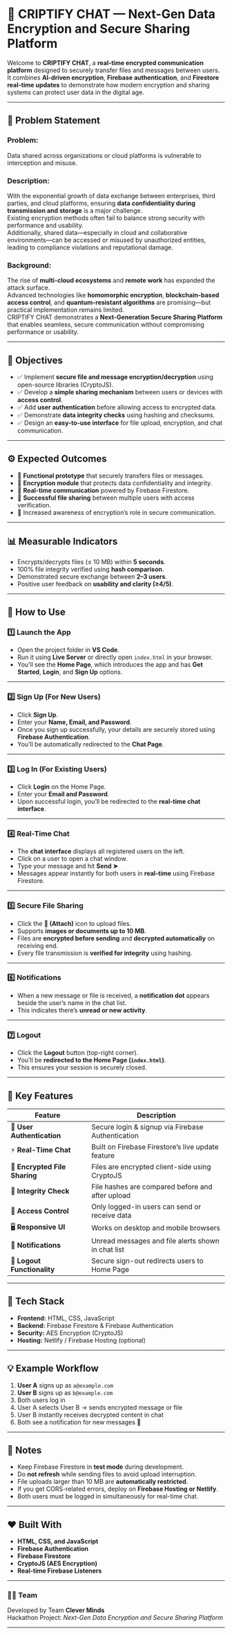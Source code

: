 # 🔐 CRIPTIFY CHAT — Next-Gen Data Encryption and Secure Sharing Platform

Welcome to **CRIPTIFY CHAT**, a **real-time encrypted communication platform** designed to securely transfer files and messages between users.  
It combines **AI-driven encryption**, **Firebase authentication**, and **Firestore real-time updates** to demonstrate how modern encryption and sharing systems can protect user data in the digital age.

---

## 🚩 Problem Statement

### Problem:
Data shared across organizations or cloud platforms is vulnerable to interception and misuse.

### Description:
With the exponential growth of data exchange between enterprises, third parties, and cloud platforms, ensuring **data confidentiality during transmission and storage** is a major challenge.  
Existing encryption methods often fail to balance strong security with performance and usability.  
Additionally, shared data—especially in cloud and collaborative environments—can be accessed or misused by unauthorized entities, leading to compliance violations and reputational damage.

### Background:
The rise of **multi-cloud ecosystems** and **remote work** has expanded the attack surface.  
Advanced technologies like **homomorphic encryption**, **blockchain-based access control**, and **quantum-resistant algorithms** are promising—but practical implementation remains limited.  
CRIPTIFY CHAT demonstrates a **Next-Generation Secure Sharing Platform** that enables seamless, secure communication without compromising performance or usability.

---

## 🎯 Objectives

- ✅ Implement **secure file and message encryption/decryption** using open-source libraries (CryptoJS).  
- ✅ Develop a **simple sharing mechanism** between users or devices with **access control**.  
- ✅ Add **user authentication** before allowing access to encrypted data.  
- ✅ Demonstrate **data integrity checks** using hashing and checksums.  
- ✅ Design an **easy-to-use interface** for file upload, encryption, and chat communication.

---

## ⚙️ Expected Outcomes

- 💬 **Functional prototype** that securely transfers files or messages.  
- 🔐 **Encryption module** that protects data confidentiality and integrity.  
- 🔄 **Real-time communication** powered by Firebase Firestore.  
- 📁 **Successful file sharing** between multiple users with access verification.  
- 🧠 Increased awareness of encryption’s role in secure communication.

---

## 📊 Measurable Indicators

- Encrypts/decrypts files (≤ 10 MB) within **5 seconds**.  
- 100% file integrity verified using **hash comparison**.  
- Demonstrated secure exchange between **2–3 users**.  
- Positive user feedback on **usability and clarity (≥4/5)**.

---

## 🚀 How to Use

### 1️⃣ Launch the App
- Open the project folder in **VS Code**.  
- Run it using **Live Server** or directly open `index.html` in your browser.  
- You’ll see the **Home Page**, which introduces the app and has **Get Started**, **Login**, and **Sign Up** options.

---

### 2️⃣ Sign Up (For New Users)
- Click **Sign Up**.  
- Enter your **Name, Email, and Password**.  
- Once you sign up successfully, your details are securely stored using **Firebase Authentication**.  
- You’ll be automatically redirected to the **Chat Page**.  

---

### 3️⃣ Log In (For Existing Users)
- Click **Login** on the Home Page.  
- Enter your **Email and Password**.  
- Upon successful login, you’ll be redirected to the **real-time chat interface**.

---

### 4️⃣ Real-Time Chat
- The **chat interface** displays all registered users on the left.  
- Click on a user to open a chat window.  
- Type your message and hit **Send ➤**  
- Messages appear instantly for both users in **real-time** using Firebase Firestore.

---

### 5️⃣ Secure File Sharing
- Click the **📎 (Attach)** icon to upload files.  
- Supports **images or documents up to 10 MB**.  
- Files are **encrypted before sending** and **decrypted automatically** on receiving end.  
- Every file transmission is **verified for integrity** using hashing.  

---

### 6️⃣ Notifications
- When a new message or file is received, a **notification dot** appears beside the user’s name in the chat list.  
- This indicates there’s **unread or new activity**.

---

### 7️⃣ Logout
- Click the **Logout** button (top-right corner).  
- You’ll be **redirected to the Home Page (`index.html`)**.  
- This ensures your session is securely closed.

---

## 🧩 Key Features

| Feature | Description |
|----------|-------------|
| 🔐 **User Authentication** | Secure login & signup via Firebase Authentication |
| ⚡ **Real-Time Chat** | Built on Firebase Firestore’s live update feature |
| 📁 **Encrypted File Sharing** | Files are encrypted client-side using CryptoJS |
| 🔄 **Integrity Check** | File hashes are compared before and after upload |
| 🧠 **Access Control** | Only logged-in users can send or receive data |
| 🖥️ **Responsive UI** | Works on desktop and mobile browsers |
| 🔔 **Notifications** | Unread messages and file alerts shown in chat list |
| 🚪 **Logout Functionality** | Secure sign-out redirects users to Home Page |

---

## 🧠 Tech Stack

- **Frontend:** HTML, CSS, JavaScript  
- **Backend:** Firebase Firestore & Firebase Authentication  
- **Security:** AES Encryption (CryptoJS)  
- **Hosting:** Netlify / Firebase Hosting (optional)

---

## 💡 Example Workflow

1. **User A** signs up as `a@example.com`  
2. **User B** signs up as `b@example.com`  
3. Both users log in  
4. User A selects User B → sends encrypted message or file  
5. User B instantly receives decrypted content in chat  
6. Both see a notification for new messages 🔔  

---

## 🧾 Notes

- Keep Firebase Firestore in **test mode** during development.  
- Do **not refresh** while sending files to avoid upload interruption.  
- File uploads larger than 10 MB are **automatically restricted**.  
- If you get CORS-related errors, deploy on **Firebase Hosting or Netlify**.  
- Both users must be logged in simultaneously for real-time chat.

---

## ❤️ Built With

- **HTML, CSS, and JavaScript**  
- **Firebase Authentication**  
- **Firebase Firestore**  
- **CryptoJS (AES Encryption)**  
- **Real-time Firebase Listeners**  

---

### 👨‍💻 Team
Developed by Team **Clever Minds**  
Hackathon Project: *Next-Gen Data Encryption and Secure Sharing Platform*

---

